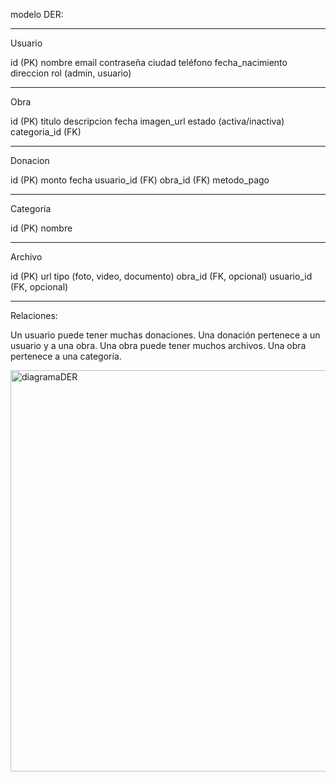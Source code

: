 modelo DER:

**************************
Usuario

id (PK)
nombre
email
contraseña
ciudad
teléfono
fecha_nacimiento
direccion
rol (admin, usuario)
***************************
Obra

id (PK)
titulo
descripcion
fecha
imagen_url
estado (activa/inactiva)
categoria_id (FK)
***************************
Donacion

id (PK)
monto
fecha
usuario_id (FK)
obra_id (FK)
metodo_pago
***************************
Categoria

id (PK)
nombre
***************************
Archivo

id (PK)
url
tipo (foto, video, documento)
obra_id (FK, opcional)
usuario_id (FK, opcional)
***************************

Relaciones:

Un usuario puede tener muchas donaciones.
Una donación pertenece a un usuario y a una obra.
Una obra puede tener muchos archivos.
Una obra pertenece a una categoría.

<img width="1072" height="642" alt="diagramaDER" src="https://github.com/user-attachments/assets/80a480c4-68fd-49bf-9917-6ff75e400e53" />




